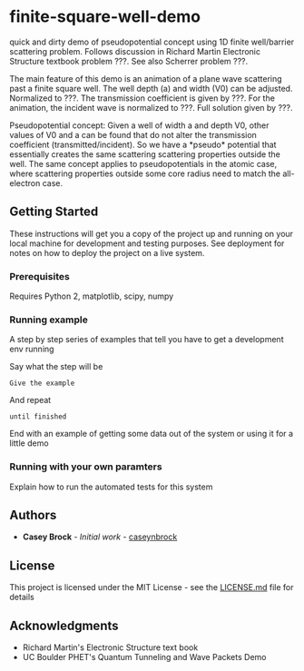 # finite-square-well-demo

quick and dirty demo of pseudopotential concept using 1D finite well/barrier scattering problem. Follows discussion in Richard Martin Electronic Structure textbook problem ???. See also Scherrer problem ???.

The main feature of this demo is an animation of a plane wave scattering past a finite square well. The well depth (a) and width (V0) can be adjusted. Normalized to ???. The transmission coefficient is given by ???. For the animation, the incident wave is normalized to ???. Full solution given by ???.

Pseudopotential concept:
Given a well of width a and depth V0, other values of V0 and a can be found that do not alter the transmission coefficient (transmitted/incident). So we have a \*pseudo\* potential that essentially creates the same scattering scattering properties outside the well. The same concept applies to pseudopotentials in the atomic case, where scattering properties outside some core radius need to match the all-electron case.

## Getting Started

These instructions will get you a copy of the project up and running on your local machine for development and testing purposes. See deployment for notes on how to deploy the project on a live system.

### Prerequisites

Requires Python 2, matplotlib, scipy, numpy

### Running example

A step by step series of examples that tell you have to get a development env running

Say what the step will be

```
Give the example
```

And repeat

```
until finished
```

End with an example of getting some data out of the system or using it for a little demo

### Running with your own paramters

Explain how to run the automated tests for this system


## Authors

* **Casey Brock** - *Initial work* - [caseynbrock](https://github.com/caseynbrock)

## License

This project is licensed under the MIT License - see the [LICENSE.md](LICENSE.md) file for details

## Acknowledgments

* Richard Martin's Electronic Structure text book
* UC Boulder PHET's Quantum Tunneling and Wave Packets Demo
